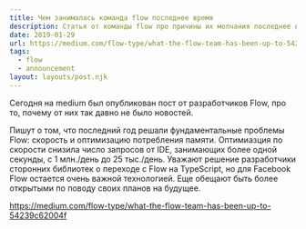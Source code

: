 ```yaml
---
title: Чем занималась команда flow последнее время
description: Статья от команды flow про причины их молчания последнее время
date: 2019-01-29
url: https://medium.com/flow-type/what-the-flow-team-has-been-up-to-54239c62004f
tags:
  - flow
  - announcement
layout: layouts/post.njk
---
```

Сегодня на medium был опубликован пост от разработчиков Flow, про то, почему от них так давно не было новостей.

Пишут о том, что последний год решали фундаментальные проблемы Flow: скорость и оптимизацию потребления памяти. Оптимиазция по скорости снизила число запросов от IDE, занимающих более одной секунды, с 1 млн./день до 25 тыс./день. Уважают решение разработчики сторонних библиотек о переходе с Flow на TypeScript, но для Facebook Flow остается очень важной технологией. Еще обещают быть более открытыми по поводу своих планов на будущее.

https://medium.com/flow-type/what-the-flow-team-has-been-up-to-54239c62004f

